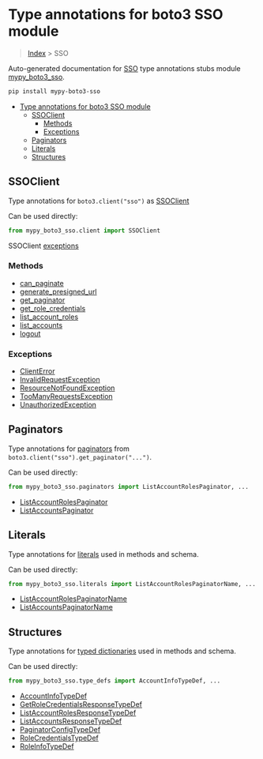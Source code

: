 # Type annotations for boto3 SSO module

> [Index](../index.md) > SSO

Auto-generated documentation for [SSO](https://boto3.amazonaws.com/v1/documentation/api/latest/reference/services/sso.html#SSO)
type annotations stubs module [mypy_boto3_sso](https://pypi.org/project/mypy-boto3-sso/).

```bash
pip install mypy-boto3-sso
```

- [Type annotations for boto3 SSO module](#type-annotations-for-boto3-sso-module)
  - [SSOClient](#ssoclient)
    - [Methods](#methods)
    - [Exceptions](#exceptions)
  - [Paginators](#paginators)
  - [Literals](#literals)
  - [Structures](#structures)

## SSOClient

Type annotations for  `boto3.client("sso")` as [SSOClient](./client.md)

Can be used directly:

```python
from mypy_boto3_sso.client import SSOClient
```


SSOClient [exceptions](./client.md#exceptions)



### Methods
- [can_paginate](./client.md#can-paginate)
- [generate_presigned_url](./client.md#generate-presigned-url)
- [get_paginator](./client.md#get-paginator)
- [get_role_credentials](./client.md#get-role-credentials)
- [list_account_roles](./client.md#list-account-roles)
- [list_accounts](./client.md#list-accounts)
- [logout](./client.md#logout)




### Exceptions
- [ClientError](./client.md#clienterror)
- [InvalidRequestException](./client.md#invalidrequestexception)
- [ResourceNotFoundException](./client.md#resourcenotfoundexception)
- [TooManyRequestsException](./client.md#toomanyrequestsexception)
- [UnauthorizedException](./client.md#unauthorizedexception)






## Paginators

Type annotations for [paginators](./paginators.md) from `boto3.client("sso").get_paginator("...")`.

Can be used directly:

```python
from mypy_boto3_sso.paginators import ListAccountRolesPaginator, ...
```

- [ListAccountRolesPaginator](./paginators.md#listaccountrolespaginator)
- [ListAccountsPaginator](./paginators.md#listaccountspaginator)






## Literals

Type annotations for [literals](./literals.md) used in methods and schema.

Can be used directly:

```python
from mypy_boto3_sso.literals import ListAccountRolesPaginatorName, ...
```

- [ListAccountRolesPaginatorName](./literals.md#listaccountrolespaginatorname)
- [ListAccountsPaginatorName](./literals.md#listaccountspaginatorname)




## Structures


Type annotations for [typed dictionaries](./type_defs.md) used in methods and schema.

Can be used directly:

```python
from mypy_boto3_sso.type_defs import AccountInfoTypeDef, ...
```

- [AccountInfoTypeDef](./type_defs.md#accountinfotypedef)
- [GetRoleCredentialsResponseTypeDef](./type_defs.md#getrolecredentialsresponsetypedef)
- [ListAccountRolesResponseTypeDef](./type_defs.md#listaccountrolesresponsetypedef)
- [ListAccountsResponseTypeDef](./type_defs.md#listaccountsresponsetypedef)
- [PaginatorConfigTypeDef](./type_defs.md#paginatorconfigtypedef)
- [RoleCredentialsTypeDef](./type_defs.md#rolecredentialstypedef)
- [RoleInfoTypeDef](./type_defs.md#roleinfotypedef)
